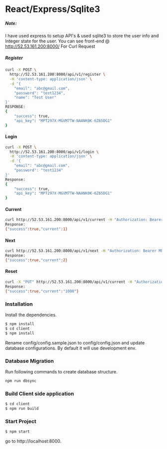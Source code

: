 # React/Express/Sqlite3
##### Note:
I have used express to setup API's & used sqlite3 to store the user info and Integer state for the user.
You can see front-end @ http://52.53.161.200:8000/
For Curl Request

##### Register

```sh
curl -X POST \
  http://52.53.161.200:8000/api/v1/register \
  -H 'content-type: application/json' \
  -d '{
	"email": "abc@gmail.com",
	"password": "test1234",
	"name": "Test User"
}'
RESPONSE: 
{
    "success": true,
    "api_key": "MPT297X-MGVM7TW-NAANK0K-6Z65DG1"
}
```
#### Login

```sh
curl -X POST \
  http://52.53.161.200:8000/api/v1/login \
  -H 'content-type: application/json' \
  -d '{
	"email": "abc@gmail.com",
	"password": "test1234"
}'
Response:
{
    "success": true,
    "api_key": "MPT297X-MGVM7TW-NAANK0K-6Z65DG1"
}
```

#### Current

```sh
curl http://52.53.161.200:8000/api/v1/current -H "Authorization: Bearer MPT297X-MGVM7TW-NAANK0K-6Z65DG1"
Response:
{"success":true,"current":1}
```

#### Next

```sh
curl http://52.53.161.200:8000/api/v1/next -H "Authorization: Bearer MPT297X-MGVM7TW-NAANK0K-6Z65DG1"
Response:
{"success":true,"current":2}
```

#### Reset

```sh
curl -X "PUT" http://52.53.161.200:8000/api/v1/current -H "Authorization: Bearer MPT297X-MGVM7TW-NAANK0K-6Z65DG1" --data "current=1000"
Response:
{"success":true,"current":"1000"}
```
### Installation

Install the dependencies.

```sh
$ npm install
$ cd client
$ npm install
```
Rename config/config.sample.json to config/config.json and update database configurations. By default it will use development env.
### Database Migration
Run following commands to create database structure.
```sh
npm run dbsync
```

### Build Client side application

```sh
$ cd client
$ npm run build
```

### Start Project
```sh
$ npm start
```
go to http://localhost:8000.
